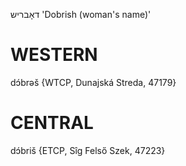 דאָבריש
'Dobrish (woman's name)'

WESTERN
========

dɔ́brəš {WTCP, Dunajská Streda, 47179}

CENTRAL
========

dɔ́briš {ETCP, Sîg Felső Szek, 47223}
